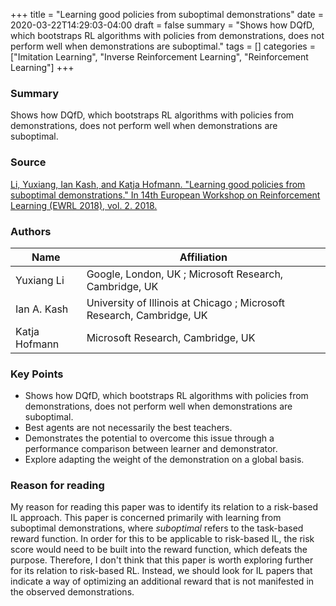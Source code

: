 +++
title = "Learning good policies from suboptimal demonstrations"
date = 2020-03-22T14:29:03-04:00
draft = false
summary = "Shows how DQfD, which bootstraps RL algorithms with policies from demonstrations, does not perform well when demonstrations are suboptimal."
tags = []
categories = ["Imitation Learning", "Inverse Reinforcement Learning", "Reinforcement Learning"]
+++

### Summary
Shows how DQfD, which bootstraps RL algorithms with policies from demonstrations, does not perform well when demonstrations are suboptimal.

### Source

[Li, Yuxiang, Ian Kash, and Katja Hofmann. "Learning good policies from suboptimal demonstrations." In 14th European Workshop on Reinforcement Learning (EWRL 2018), vol. 2. 2018.](https://pdfs.semanticscholar.org/754c/dcf031965d49c7b7470db35ff26e4d309da0.pdf)

### Authors
Name | Affiliation
--- | ---
Yuxiang Li | Google, London, UK ; Microsoft Research, Cambridge, UK
Ian A. Kash | University of Illinois at Chicago ; Microsoft Research, Cambridge, UK
Katja Hofmann | Microsoft Research, Cambridge, UK

### Key Points

* Shows how DQfD, which bootstraps RL algorithms with policies from demonstrations, does not perform well when demonstrations are suboptimal.
* Best agents are not necessarily the best teachers.
* Demonstrates the potential to overcome this issue through a performance comparison between learner and demonstrator.
* Explore adapting the weight of the demonstration on a global basis.

### Reason for reading

My reason for reading this paper was to identify its relation to a risk-based IL approach. This paper is concerned primarily with learning from suboptimal demonstrations, where _suboptimal_ refers to the task-based reward function. In order for this to be applicable to risk-based IL, the risk score would need to be built into the reward function, which defeats the purpose. Therefore, I don't think that this paper is worth exploring further for its relation to risk-based RL. Instead, we should look for IL papers that indicate a way of optimizing an additional reward that is not manifested in the observed demonstrations.
